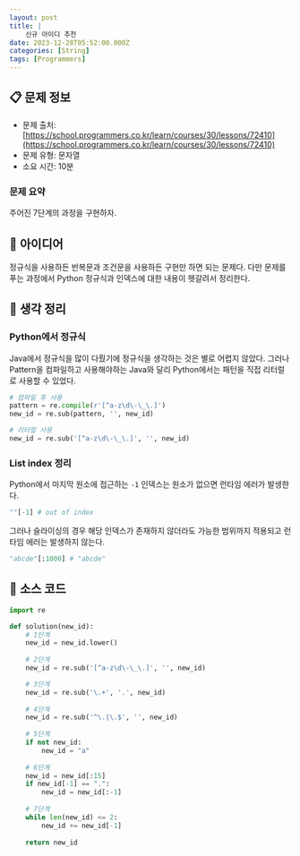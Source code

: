 ```yaml
---
layout: post
title: |
    신규 아이디 추천
date: 2023-12-28T05:52:00.000Z
categories: [String]
tags: [Programmers]
---
```



## 📋 문제 정보

- 문제 출처: [https://school.programmers.co.kr/learn/courses/30/lessons/72410](https://school.programmers.co.kr/learn/courses/30/lessons/72410)
- 문제 유형: 문자열
- 소요 시간: 10분

### 문제 요약


주어진 7단계의 과정을 구현하자.


## 🤔 아이디어


정규식을 사용하든 반복문과 조건문을 사용하든 구현만 하면 되는 문제다. 다만 문제를 푸는 과정에서 Python 정규식과 인덱스에 대한 내용이 헷갈려서 정리한다.


## 💭 생각 정리


### Python에서 정규식


Java에서 정규식을 많이 다뤘기에 정규식을 생각하는 것은 별로 어렵지 않았다. 그러나 Pattern을 컴파일하고 사용해야하는 Java와 달리 Python에서는 패턴을 직접 리터럴로 사용할 수 있었다.


```python
# 컴파일 후 사용
pattern = re.compile(r'[^a-z\d\-\_\.]')		    
new_id = re.sub(pattern, '', new_id)

# 리터럴 사용
new_id = re.sub('[^a-z\d\-\_\.]', '', new_id)
```


### List index 정리


Python에서 마지막 원소에 접근하는 `-1` 인덱스는 원소가 없으면 런타임 에러가 발생한다.


```python
""[-1] # out of index
```


그러나 슬라이싱의 경우 해당 인덱스가 존재하지 않더라도 가능한 범위까지 적용되고 런타임 에러는 발생하지 않는다.


```python
"abcde"[:1000] # "abcde"
```


## 📄 소스 코드


```python
import re

def solution(new_id):
    # 1단계
    new_id = new_id.lower()
    
    # 2단계
    new_id = re.sub('[^a-z\d\-\_\.]', '', new_id)

    # 3단계
    new_id = re.sub('\.+', '.', new_id)
    
    # 4단계
    new_id = re.sub('^\.|\.$', '', new_id)
    
    # 5단계
    if not new_id:
        new_id = "a"
    
    # 6단계
    new_id = new_id[:15]
    if new_id[-1] == ".":
        new_id = new_id[:-1]
    
    # 7단계
    while len(new_id) <= 2:
        new_id += new_id[-1]
    
    return new_id
```

